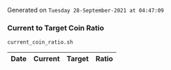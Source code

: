 Generated on `Tuesday 28-September-2021 at 04:47:09`

### Current to Target Coin Ratio
`current_coin_ratio.sh`

Date|Current|Target|Ratio
---|---|---|---
